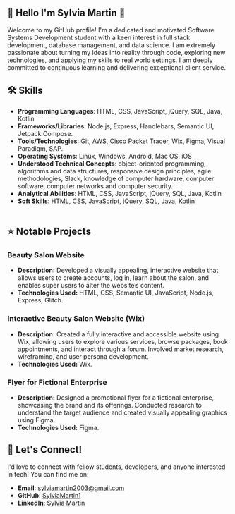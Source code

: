 ## 👋 Hello I'm Sylvia Martin 👋
Welcome to my GitHub profile! I'm a dedicated and motivated Software Systems Development student with a keen interest in full stack development, database management, and data science. I am extremely passionate about turning my ideas into reality through code, exploring new technologies, and applying my skills to real world settings. I am deeply committed to continuous learning and delivering exceptional client service. <br>


## 🛠️ Skills
- **Programming Languages**:  HTML, CSS, JavaScript, jQuery, SQL, Java, Kotlin
- **Frameworks/Libraries**:  Node.js, Express, Handlebars, Semantic UI, Jetpack Compose.
- **Tools/Technologies**: Git, AWS, Cisco Packet Tracer, Wix, Figma, Visual Paradigm, SAP.
- **Operating Systems**: Linux, Windows, Android, Mac OS, iOS
- **Understood Technical Concepts**:  object-oriented programming, algorithms and data structures, responsive design principles, agile methodologies, Slack, knowledge of computer hardware, computer software, computer networks and computer security.
- **Analytical Abilities**:  HTML, CSS, JavaScript, jQuery, SQL, Java, Kotlin
- **Soft Skills**:  HTML, CSS, JavaScript, jQuery, SQL, Java, Kotlin <br><br>


## ⭐ Notable Projects 
### Beauty Salon Website
- **Description:** Developed a visually appealing, interactive website that allows users to create accounts, log in, learn about the salon, and enables super users to alter the website’s content.  
- **Technologies Used:** HTML, CSS, Semantic UI, JavaScript, Node.js, Express, Glitch.  
  <!-- - **Link:** [Visit the Website](https://blissfulbeautyofficialwebsite.glitch.me/) <br> -->

### Interactive Beauty Salon Website (Wix)
- **Description:** Created a fully interactive and accessible website using Wix, allowing users to explore various services, browse packages, book appointments, and interact through a forum. Involved market research, wireframing, and user persona development.  
- **Technologies Used:** Wix.  
 <!-- **Link:** [Visit the Wix Site](https://20102981.wixsite.com/blissfulbeauty-1) <br> -->

### Flyer for Fictional Enterprise
- **Description:** Designed a promotional flyer for a fictional enterprise, showcasing the brand and its offerings. Conducted research to understand the target audience and created visually appealing graphics using Figma.  
- **Technologies Used:** Figma.  
  <!--  **Link:** [PromotionalFlyerRepo](https://github.com/SylviaMartin1/RepoForPromotionalFlyer/blob/main/PromotionalFlyer.jpg) <br><br> -->
  
## 🚀 Let's Connect!
I'd love to connect with fellow students, developers, and anyone interested in tech! You can find me on:
- **Email**: [sylviamartin2003@gmail.com](mailto:sylviamartin2003@gmail.com)
- **GitHub**: [SylviaMartin1](https://github.com/SylviaMartin1)
- **LinkedIn**: [Sylvia Martin](https://www.linkedin.com/in/sylvia-martin/)






